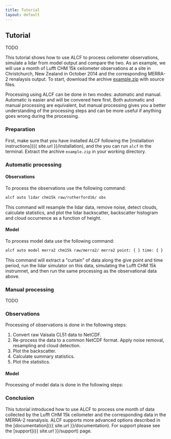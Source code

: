 ```yaml
---
title: Tutorial
layout: default
---
```


## Tutorial

TODO

This tutorial shows how to use ALCF to process ceilometer observations,
simulate a lidar from model output and compare the two. As an example,
we will use a month of Lufft CHM 15k ceilometer observations
at a site in Christchurch, New Zealand in October 2014 and the corresponding
MERRA-2 renalaysis output. To start, download the archive
[example.zip](example.zip) with source files.

Processing using ALCF can be done in two modes: automatic and manual.
Automatic is easier and will be convered here first. Both automatic
and manual processing are equivalent, but manual processing gives you a better
understanding of the processing steps and can be more useful if anything
goes wrong during the processing.

### Preparation

First, make sure that you have installed ALCF following the [installation
instructions]({{ site.url }}/installation), and the you can run `alcf` in the terminal.
Extract the archive `example.zip` in your working directory.

### Automatic processing

#### Observations

To process the observations use the following command:

```sh
alcf auto lidar chm15k raw/rutherford16/ obs
```

This command will resample the lidar data, remove noise, detect clouds,
calculate statistics, and plot the lidar backscatter, backscatter histogram
and cloud occurrence as a function of height.

#### Model

To process model data use the following command:

```sh
alcf auto model merra2 chm15k raw/merra2/ merra2 point: { } time: { }
```

This command will extract a "curtain" of data along the give point and time
period, run the lidar simulator on this data, simulating the Lufft CHM 15k
instrumnet, and then run the same processing as the observational data above.

### Manual processing

TODO

### Observations

Processing of observations is done in the following steps:

1. Convert raw Vaisala CL51 data to NetCDF.
2. Re-process the data to a common NetCDF format. Apply noise removal, resampling
and cloud detection.
3. Plot the backscatter.
4. Calculate summary statistics.
5. Plot the statistics.

#### Model

Processing of model data is done in the following steps:

### Conclusion

This tutorial introduced how to use ALCF to process one month of data
collected by the Lufft CHM 15k ceilometer and the corresponding data in the
MERRA-2 reanalysis. ALCF supports more advanced options described in the
[documentation]({{ site.url }}/documentation).
For support please see the [support]({{ site.url }}/support) page.
